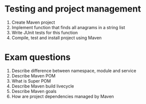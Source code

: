 


# Testing and project management

1. Create Maven project
2. Implement function that finds all anagrams in a string list
3. Write JUnit tests for this function
4. Compile, test and install project using Maven

# Exam questions

1. Describe difference between namespace, module and service 
2. Describe Maven POM
3. What is Super POM
4. Describe Maven build livecycle
5. Describe Maven goals
6. How are project dependencies managed by Maven

